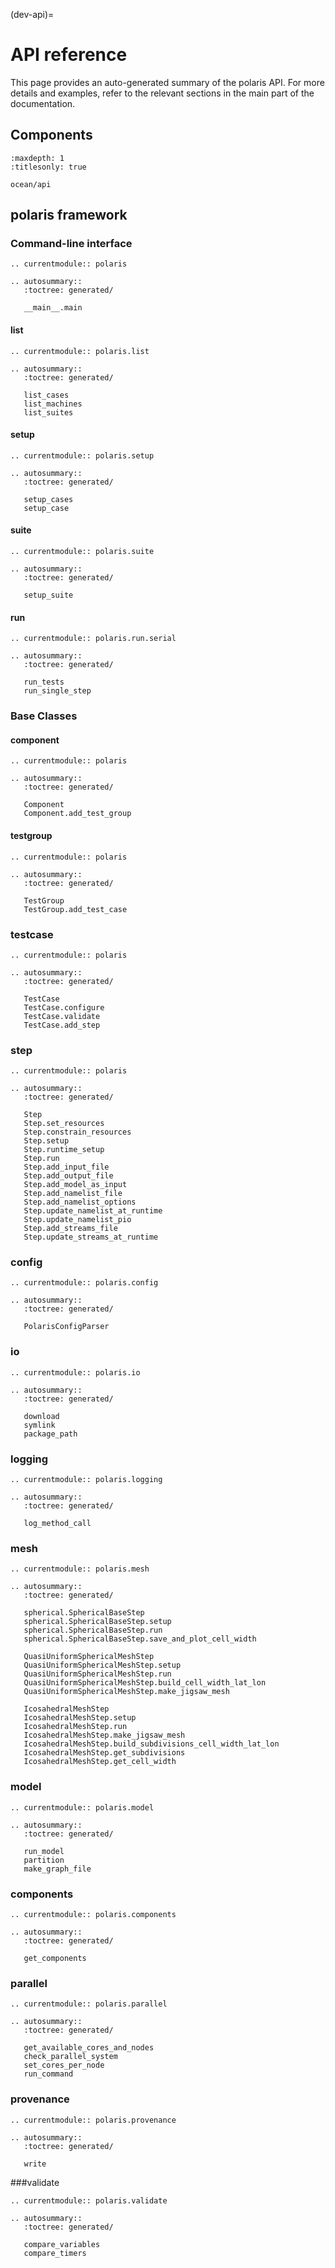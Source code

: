 (dev-api)=

# API reference

This page provides an auto-generated summary of the polaris API. For more
details and examples, refer to the relevant sections in the main part of the
documentation.

## Components

```{toctree}
:maxdepth: 1
:titlesonly: true

ocean/api
```

## polaris framework

### Command-line interface

```{eval-rst}
.. currentmodule:: polaris

.. autosummary::
   :toctree: generated/

   __main__.main

```

#### list

```{eval-rst}
.. currentmodule:: polaris.list

.. autosummary::
   :toctree: generated/

   list_cases
   list_machines
   list_suites
```

#### setup

```{eval-rst}
.. currentmodule:: polaris.setup

.. autosummary::
   :toctree: generated/

   setup_cases
   setup_case
```

#### suite

```{eval-rst}
.. currentmodule:: polaris.suite

.. autosummary::
   :toctree: generated/

   setup_suite
```

#### run

```{eval-rst}
.. currentmodule:: polaris.run.serial

.. autosummary::
   :toctree: generated/

   run_tests
   run_single_step

```

### Base Classes

#### component

```{eval-rst}
.. currentmodule:: polaris

.. autosummary::
   :toctree: generated/

   Component
   Component.add_test_group
```

#### testgroup

```{eval-rst}
.. currentmodule:: polaris

.. autosummary::
   :toctree: generated/

   TestGroup
   TestGroup.add_test_case
```

### testcase

```{eval-rst}
.. currentmodule:: polaris

.. autosummary::
   :toctree: generated/

   TestCase
   TestCase.configure
   TestCase.validate
   TestCase.add_step
```

### step

```{eval-rst}
.. currentmodule:: polaris

.. autosummary::
   :toctree: generated/

   Step
   Step.set_resources
   Step.constrain_resources
   Step.setup
   Step.runtime_setup
   Step.run
   Step.add_input_file
   Step.add_output_file
   Step.add_model_as_input
   Step.add_namelist_file
   Step.add_namelist_options
   Step.update_namelist_at_runtime
   Step.update_namelist_pio
   Step.add_streams_file
   Step.update_streams_at_runtime
```

### config

```{eval-rst}
.. currentmodule:: polaris.config

.. autosummary::
   :toctree: generated/

   PolarisConfigParser
```

### io

```{eval-rst}
.. currentmodule:: polaris.io

.. autosummary::
   :toctree: generated/

   download
   symlink
   package_path
```

### logging

```{eval-rst}
.. currentmodule:: polaris.logging

.. autosummary::
   :toctree: generated/

   log_method_call
```

### mesh

```{eval-rst}
.. currentmodule:: polaris.mesh

.. autosummary::
   :toctree: generated/

   spherical.SphericalBaseStep
   spherical.SphericalBaseStep.setup
   spherical.SphericalBaseStep.run
   spherical.SphericalBaseStep.save_and_plot_cell_width

   QuasiUniformSphericalMeshStep
   QuasiUniformSphericalMeshStep.setup
   QuasiUniformSphericalMeshStep.run
   QuasiUniformSphericalMeshStep.build_cell_width_lat_lon
   QuasiUniformSphericalMeshStep.make_jigsaw_mesh

   IcosahedralMeshStep
   IcosahedralMeshStep.setup
   IcosahedralMeshStep.run
   IcosahedralMeshStep.make_jigsaw_mesh
   IcosahedralMeshStep.build_subdivisions_cell_width_lat_lon
   IcosahedralMeshStep.get_subdivisions
   IcosahedralMeshStep.get_cell_width
```

### model

```{eval-rst}
.. currentmodule:: polaris.model

.. autosummary::
   :toctree: generated/

   run_model
   partition
   make_graph_file
```

### components

```{eval-rst}
.. currentmodule:: polaris.components

.. autosummary::
   :toctree: generated/

   get_components
```

### parallel

```{eval-rst}
.. currentmodule:: polaris.parallel

.. autosummary::
   :toctree: generated/

   get_available_cores_and_nodes
   check_parallel_system
   set_cores_per_node
   run_command
```

### provenance

```{eval-rst}
.. currentmodule:: polaris.provenance

.. autosummary::
   :toctree: generated/

   write
```


###validate

```{eval-rst}
.. currentmodule:: polaris.validate

.. autosummary::
   :toctree: generated/

   compare_variables
   compare_timers
```
